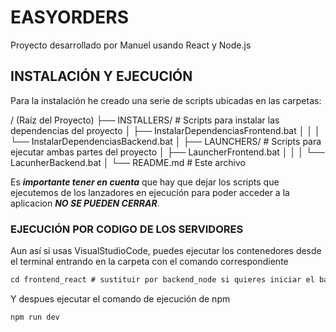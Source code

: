 # EASYORDERS
Proyecto desarrollado por Manuel usando React y Node.js

## INSTALACIÓN Y EJECUCIÓN
Para la instalación he creado una serie de scripts ubicadas en las carpetas: 

/ (Raíz del Proyecto) 
├── INSTALLERS/ # Scripts para instalar las dependencias del proyecto 
│    ├── InstalarDependenciasFrontend.bat
│    │ 
│    └── InstalarDependenciasBackend.bat
│ 
├── LAUNCHERS/ # Scripts para ejecutar ambas partes del proyecto 
│    ├── LauncherFrontend.bat
│    │ 
│    └── LacunherBackend.bat
│
└── README.md # Este archivo

Es ***importante tener en cuenta*** que hay que dejar los scripts que ejecutemos de los lanzadores en ejecución para poder acceder a la aplicacion ***NO SE PUEDEN CERRAR***. 

### EJECUCIÓN POR CODIGO DE LOS SERVIDORES

Aun así si usas VisualStudioCode, puedes ejecutar los contenedores desde el terminal entrando en la carpeta con el comando correspondiente

```markdown
cd frontend_react # sustituir por backend_node si quieres iniciar el backend
```

Y despues ejecutar el comando de ejecución de npm

```markdown
npm run dev
```